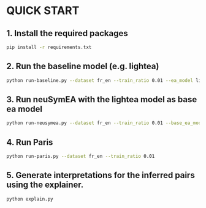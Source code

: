 # QUICK START

## 1. Install the required packages
```bash
pip install -r requirements.txt
```

## 2. Run the baseline model (e.g. lightea)
```bash
python run-baseline.py --dataset fr_en --train_ratio 0.01 --ea_model lightea --gpu 1 
```

## 3. Run neuSymEA with the lightea model as base ea model
```bash
python run-neusymea.py --dataset fr_en --train_ratio 0.01 --base_ea_model lightea --gpu 1
```

## 4. Run Paris
```bash
python run-paris.py --dataset fr_en --train_ratio 0.01
```

## 5. Generate interpretations for the inferred pairs using the explainer.
```bash
python explain.py
```